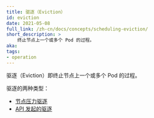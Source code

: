 ```yaml
---
title: 驱逐（Eviction）
id: eviction
date: 2021-05-08
full_link: /zh-cn/docs/concepts/scheduling-eviction/
short_description: >
    终止节点上一个或多个 Pod 的过程。
aka:
tags:
- operation
---
```


驱逐（Eviction）即终止节点上一个或多个 Pod 的过程。


驱逐的两种类型：
* [节点压力驱逐](/zh-cn/docs/concepts/scheduling-eviction/pod-priority-preemption/)
* [API 发起的驱逐](/zh-cn/docs/concepts/scheduling-eviction/api-eviction/)
